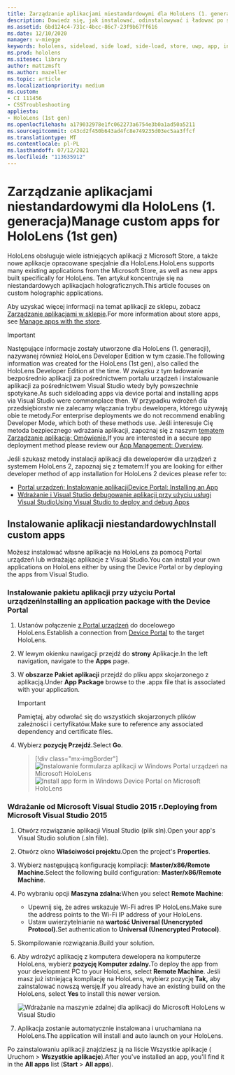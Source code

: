 ```yaml
---
title: Zarządzanie aplikacjami niestandardowymi dla HoloLens (1. generacja)
description: Dowiedz się, jak instalować, odinstalowywać i ładować po stronie niestandardowe aplikacje holograficzne HoloLens urządzeniach przy użyciu Portal urządzeń i Visual Studio.
ms.assetid: 6bd124c4-731c-4bcc-86c7-23f9b67ff616
ms.date: 12/10/2020
manager: v-miegge
keywords: hololens, sideload, side load, side-load, store, uwp, app, install
ms.prod: hololens
ms.sitesec: library
author: mattzmsft
ms.author: mazeller
ms.topic: article
ms.localizationpriority: medium
ms.custom:
- CI 111456
- CSSTroubleshooting
appliesto:
- HoloLens (1st gen)
ms.openlocfilehash: a179032978e1fc062273a6754e3b0a1ad50a5211
ms.sourcegitcommit: c43cd2f450b643ad4fc8e749235d03ec5aa3ffcf
ms.translationtype: MT
ms.contentlocale: pl-PL
ms.lasthandoff: 07/12/2021
ms.locfileid: "113635912"
---
```

# <a name="manage-custom-apps-for-hololens-1st-gen"></a><span data-ttu-id="5de9c-104">Zarządzanie aplikacjami niestandardowymi dla HoloLens (1. generacja)</span><span class="sxs-lookup"><span data-stu-id="5de9c-104">Manage custom apps for HoloLens (1st gen)</span></span>

<span data-ttu-id="5de9c-105">HoloLens obsługuje wiele istniejących aplikacji z Microsoft Store, a także nowe aplikacje opracowane specjalnie dla HoloLens.</span><span class="sxs-lookup"><span data-stu-id="5de9c-105">HoloLens supports many existing applications from the Microsoft Store, as well as new apps built specifically for HoloLens.</span></span> <span data-ttu-id="5de9c-106">Ten artykuł koncentruje się na niestandardowych aplikacjach holograficznych.</span><span class="sxs-lookup"><span data-stu-id="5de9c-106">This article focuses on custom holographic applications.</span></span>  

<span data-ttu-id="5de9c-107">Aby uzyskać więcej informacji na temat aplikacji ze sklepu, zobacz [Zarządzanie aplikacjami w sklepie](holographic-store-apps.md).</span><span class="sxs-lookup"><span data-stu-id="5de9c-107">For more information about store apps, see [Manage apps with the store](holographic-store-apps.md).</span></span>

> [!IMPORTANT]
> <span data-ttu-id="5de9c-108">Następujące informacje zostały utworzone dla HoloLens (1. generacji), nazywanej również HoloLens Developer Edition w tym czasie.</span><span class="sxs-lookup"><span data-stu-id="5de9c-108">The following information was created for the HoloLens (1st gen), also called the HoloLens Developer Edition at the time.</span></span> <span data-ttu-id="5de9c-109">W związku z tym ładowanie bezpośrednio aplikacji za pośrednictwem portalu urządzeń i instalowanie aplikacji za pośrednictwem Visual Studio wtedy były powszechnie spotykane.</span><span class="sxs-lookup"><span data-stu-id="5de9c-109">As such sideloading apps via device portal and installing apps via Visual Studio were commonplace then.</span></span> <span data-ttu-id="5de9c-110">W przypadku wdrożeń dla przedsiębiorstw nie zalecamy włączania trybu dewelopera, którego używają obie te metody.</span><span class="sxs-lookup"><span data-stu-id="5de9c-110">For enterprise deployments we do not recommend enabling Developer Mode, which both of these methods use.</span></span> <span data-ttu-id="5de9c-111">Jeśli interesuje Cię metoda bezpiecznego wdrażania aplikacji, zapoznaj się z naszym [tematem Zarządzanie aplikacją: Omówienie.](app-deploy-overview.md)</span><span class="sxs-lookup"><span data-stu-id="5de9c-111">If you are interested in a secure app deployment method please review our [App Management: Overview](app-deploy-overview.md).</span></span>
>
> <span data-ttu-id="5de9c-112">Jeśli szukasz metody instalacji aplikacji dla deweloperów dla urządzeń z systemem HoloLens 2, zapoznaj się z tematem:</span><span class="sxs-lookup"><span data-stu-id="5de9c-112">If you are looking for either developer method of app installation for HoloLens 2 devices please refer to:</span></span>
>
> - [<span data-ttu-id="5de9c-113">Portal urządzeń: Instalowanie aplikacji</span><span class="sxs-lookup"><span data-stu-id="5de9c-113">Device Portal: Installing an App</span></span>](/windows/mixed-reality/develop/platform-capabilities-and-apis/using-the-windows-device-portal#installing-an-app)
> - [<span data-ttu-id="5de9c-114">Wdrażanie i Visual Studio debugowanie aplikacji przy użyciu usługi Visual Studio</span><span class="sxs-lookup"><span data-stu-id="5de9c-114">Using Visual Studio to deploy and debug Apps</span></span>](/windows/mixed-reality/develop/platform-capabilities-and-apis/using-visual-studio)

## <a name="install-custom-apps"></a><span data-ttu-id="5de9c-115">Instalowanie aplikacji niestandardowych</span><span class="sxs-lookup"><span data-stu-id="5de9c-115">Install custom apps</span></span>

<span data-ttu-id="5de9c-116">Możesz instalować własne aplikacje na HoloLens za pomocą Portal urządzeń lub wdrażając aplikacje z Visual Studio.</span><span class="sxs-lookup"><span data-stu-id="5de9c-116">You can install your own applications on HoloLens either by using the Device Portal or by deploying the apps from Visual Studio.</span></span>

### <a name="installing-an-application-package-with-the-device-portal"></a><span data-ttu-id="5de9c-117">Instalowanie pakietu aplikacji przy użyciu Portal urządzeń</span><span class="sxs-lookup"><span data-stu-id="5de9c-117">Installing an application package with the Device Portal</span></span>

1. <span data-ttu-id="5de9c-118">Ustanów połączenie [z Portal urządzeń](/windows/mixed-reality/using-the-windows-device-portal) do docelowego HoloLens.</span><span class="sxs-lookup"><span data-stu-id="5de9c-118">Establish a connection from [Device Portal](/windows/mixed-reality/using-the-windows-device-portal) to the target HoloLens.</span></span>

1. <span data-ttu-id="5de9c-119">W lewym okienku nawigacji przejdź do **strony** Aplikacje.</span><span class="sxs-lookup"><span data-stu-id="5de9c-119">In the left navigation, navigate to the **Apps** page.</span></span>

1. <span data-ttu-id="5de9c-120">W **obszarze Pakiet aplikacji** przejdź do pliku appx skojarzonego z aplikacją.</span><span class="sxs-lookup"><span data-stu-id="5de9c-120">Under **App Package** browse to the .appx file that is associated with your application.</span></span>

   > [!IMPORTANT]
   > <span data-ttu-id="5de9c-121">Pamiętaj, aby odwołać się do wszystkich skojarzonych plików zależności i certyfikatów.</span><span class="sxs-lookup"><span data-stu-id="5de9c-121">Make sure to reference any associated dependency and certificate files.</span></span>

1. <span data-ttu-id="5de9c-122">Wybierz **pozycję Przejdź.**</span><span class="sxs-lookup"><span data-stu-id="5de9c-122">Select **Go**.</span></span>

   > [!div class="mx-imgBorder"]
   > <span data-ttu-id="5de9c-123">![Instalowanie formularza aplikacji w Windows Portal urządzeń na Microsoft HoloLens](images/deviceportal-appmanager.jpg)</span><span class="sxs-lookup"><span data-stu-id="5de9c-123">![Install app form in Windows Device Portal on Microsoft HoloLens](images/deviceportal-appmanager.jpg)</span></span>

### <a name="deploying-from-microsoft-visual-studio-2015"></a><span data-ttu-id="5de9c-124">Wdrażanie od Microsoft Visual Studio 2015 r.</span><span class="sxs-lookup"><span data-stu-id="5de9c-124">Deploying from Microsoft Visual Studio 2015</span></span>

1. <span data-ttu-id="5de9c-125">Otwórz rozwiązanie aplikacji Visual Studio (plik sln).</span><span class="sxs-lookup"><span data-stu-id="5de9c-125">Open your app's Visual Studio solution (.sln file).</span></span>

1. <span data-ttu-id="5de9c-126">Otwórz okno **Właściwości projektu**.</span><span class="sxs-lookup"><span data-stu-id="5de9c-126">Open the project's **Properties**.</span></span>

1. <span data-ttu-id="5de9c-127">Wybierz następującą konfigurację kompilacji: **Master/x86/Remote Machine**.</span><span class="sxs-lookup"><span data-stu-id="5de9c-127">Select the following build configuration: **Master/x86/Remote Machine**.</span></span>

1. <span data-ttu-id="5de9c-128">Po wybraniu opcji **Maszyna zdalna:**</span><span class="sxs-lookup"><span data-stu-id="5de9c-128">When you select **Remote Machine**:</span></span>
   - <span data-ttu-id="5de9c-129">Upewnij się, że adres wskazuje Wi-Fi adres IP HoloLens.</span><span class="sxs-lookup"><span data-stu-id="5de9c-129">Make sure the address points to the Wi-Fi IP address of your HoloLens.</span></span>
   - <span data-ttu-id="5de9c-130">Ustaw uwierzytelnianie na **wartość Universal (Unencrypted Protocol).**</span><span class="sxs-lookup"><span data-stu-id="5de9c-130">Set authentication to **Universal (Unencrypted Protocol)**.</span></span>
   
1. <span data-ttu-id="5de9c-131">Skompilowanie rozwiązania.</span><span class="sxs-lookup"><span data-stu-id="5de9c-131">Build your solution.</span></span>

1. <span data-ttu-id="5de9c-132">Aby wdrożyć aplikację z komputera dewelopera na komputerze HoloLens, wybierz **pozycję Komputer zdalny.**</span><span class="sxs-lookup"><span data-stu-id="5de9c-132">To deploy the app from your development PC to your HoloLens, select **Remote Machine**.</span></span> <span data-ttu-id="5de9c-133">Jeśli masz już istniejącą kompilację na HoloLens, wybierz pozycję **Tak,** aby zainstalować nowszą wersję.</span><span class="sxs-lookup"><span data-stu-id="5de9c-133">If you already have an existing build on the HoloLens, select **Yes** to install this newer version.</span></span>  

   ![Wdrażanie na maszynie zdalnej dla aplikacji do Microsoft HoloLens w Visual Studio](images/vs2015-remotedeployment.jpg)  
   
1. <span data-ttu-id="5de9c-135">Aplikacja zostanie automatycznie instalowana i uruchamiana na HoloLens.</span><span class="sxs-lookup"><span data-stu-id="5de9c-135">The application will install and auto launch on your HoloLens.</span></span>

<span data-ttu-id="5de9c-136">Po zainstalowaniu aplikacji znajdziesz ją na liście  Wszystkie aplikacje ( Uruchom  >  **Wszystkie aplikacje**).</span><span class="sxs-lookup"><span data-stu-id="5de9c-136">After you've installed an app, you'll find it in the **All apps** list (**Start** > **All apps**).</span></span>
